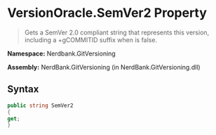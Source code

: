 # VersionOracle.SemVer2 Property
> Gets a SemVer 2.0 compliant string that represents this version, including a +gCOMMITID suffix when  is false.

**Namespace:** Nerdbank.GitVersioning

**Assembly:** NerdBank.GitVersioning (in NerdBank.GitVersioning.dll)
## Syntax
~~~~csharp
public string SemVer2
{
get;
}
~~~~
